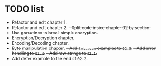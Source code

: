 # TODO list

- Refactor and edit chapter 1.
- Refactor and edit chapter 2.
~~- Split code inside chapter 02 by section.~~
- Use goroutines to break simple encryption.
- Encryption/Decryption chapter.
- Encoding/Decoding chapter.
- Byte manipulation chapter.
~~- Add `fmt.scan` examples to `02.5`.~~
~~- Add error handling to `02.4`.~~
~~- Add raw strings to `02.1`.~~
- Add defer example to the end of `02.2`.